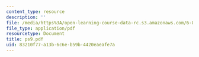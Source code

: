 ```yaml
---
content_type: resource
description: ''
file: /media/https%3A/open-learning-course-data-rc.s3.amazonaws.com/6-854j-advanced-algorithms-fall-2005/83210f77a13b6c6eb59b4420eaeafe7a_ps9.pdf
file_type: application/pdf
resourcetype: Document
title: ps9.pdf
uid: 83210f77-a13b-6c6e-b59b-4420eaeafe7a
---
```

